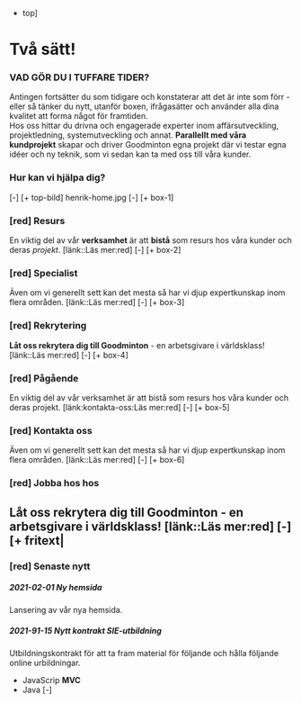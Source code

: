 + top]
# Två sätt!
### VAD GÖR DU I TUFFARE TIDER?
Antingen fortsätter du som tidigare och konstaterar att det är inte som förr - eller så tänker du nytt, utanför boxen, ifrågasätter och använder alla dina kvalitet att forma något för framtiden.     
Hos oss hittar du drivna och engagerade experter inom affärsutveckling, projektledning, systemutveckling och annat.
**Parallellt med våra kundprojekt** skapar och driver Goodminton egna projekt där vi testar egna idéer och ny teknik, som vi sedan kan ta med oss till våra kunder.

### Hur kan vi hjälpa dig?
[-]
[+ top-bild]
henrik-home.jpg
[-]
[+ box-1]
### [red] Resurs
En viktig del av vår **verksamhet** är att **bistå**  som resurs hos våra kunder och deras *projekt*. [länk::Läs mer:red]
[-]
[+ box-2]
### [red] Specialist
Även om vi generellt sett kan det mesta så har vi djup expertkunskap inom flera områden. [länk::Läs mer:red]
[-]
[+ box-3]
### [red] Rekrytering
**Låt oss rekrytera dig till Goodminton** - en arbetsgivare i världsklass! [länk::Läs mer:red]
[-]
[+ box-4]
### [red] Pågående
En viktig del av vår verksamhet är att bistå som resurs hos våra kunder och deras projekt. 
[länk:kontakta-oss:Läs mer:red]
[-]
[+ box-5]
### [red] Kontakta oss
Även om vi generellt sett kan det mesta så har vi djup expertkunskap inom flera områden.  [länk::Läs mer:red]
 [-]
[+ box-6]               
### [red] Jobba hos hos
Låt oss rekrytera dig till Goodminton - en arbetsgivare i världsklass! [länk::Läs mer:red]
 [-]
[+ fritext|
---
### [red] Senaste nytt
##### 2021-02-01 Ny hemsida
Lansering av vår nya hemsida.
##### 2021-91-15 Nytt kontrakt SIE-utbildning
Utbildningskontrakt för att ta fram material för följande och hålla följande online urbildningar.
* JavaScrip **MVC**
* Java
[-]